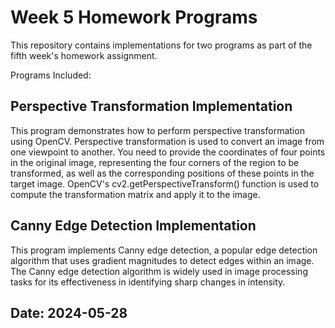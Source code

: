 # Week 5 Homework Programs
This repository contains implementations for two programs as part of the fifth week's homework assignment.

Programs Included:
## Perspective Transformation Implementation
This program demonstrates how to perform perspective transformation using OpenCV. Perspective transformation is used to convert an image from one viewpoint to another. 
You need to provide the coordinates of four points in the original image, representing the four corners of the region to be transformed, as well as the corresponding positions
of these points in the target image. OpenCV's cv2.getPerspectiveTransform() function is used to compute the transformation matrix and apply it to the image.

## Canny Edge Detection Implementation
This program implements Canny edge detection, a popular edge detection algorithm that uses gradient magnitudes to detect edges within an image. 
The Canny edge detection algorithm is widely used in image processing tasks for its effectiveness in identifying sharp changes in intensity.

## Date: 2024-05-28
